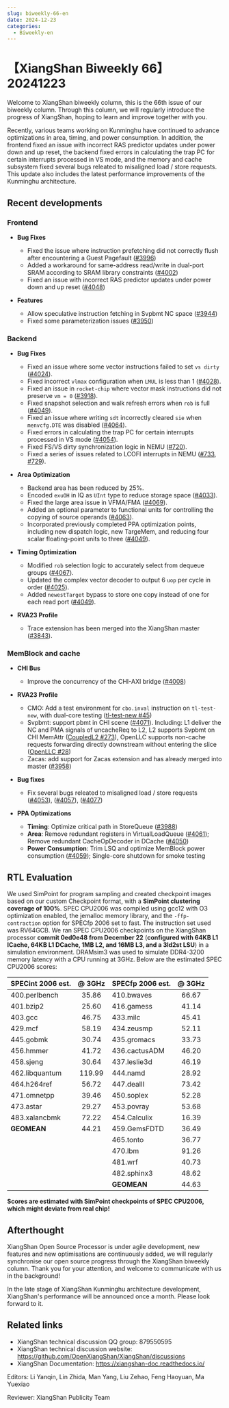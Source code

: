 ```yaml
---
slug: biweekly-66-en
date: 2024-12-23
categories:
  - Biweekly-en
---
```


# 【XiangShan Biweekly 66】20241223

Welcome to XiangShan biweekly column, this is the 66th issue of our biweekly column. Through this column, we will regularly introduce the progress of XiangShan, hoping to learn and improve together with you.

Recently, various teams working on Kunminghu have continued to advance optimizations in area, timing, and power consumption. In addition, the frontend fixed an issue with incorrect RAS predictor updates under power down and up reset, the backend fixed errors in calculating the trap PC for certain interrupts processed in VS mode, and the memory and cache subsystem fixed several bugs releated to misaligned load / store requests. This update also includes the latest performance improvements of the Kunminghu architecture.

<!-- more -->
## Recent developments

### Frontend

- **Bug Fixes**
  - Fixed the issue where instruction prefetching did not correctly flush after encountering a Guest Pagefault ([#3996](https://github.com/OpenXiangShan/XiangShan/pull/3996))
  - Added a workaround for same-address read/write in dual-port SRAM according to SRAM library constraints ([#4002](https://github.com/OpenXiangShan/XiangShan/pull/4002))
  - Fixed an issue with incorrect RAS predictor updates under power down and up reset ([#4048](https://github.com/OpenXiangShan/XiangShan/pull/4048))

- **Features**
  - Allow speculative instruction fetching in Svpbmt NC space ([#3944](https://github.com/OpenXiangShan/XiangShan/pull/3944))
  - Fixed some parameterization issues ([#3950](https://github.com/OpenXiangShan/XiangShan/pull/3950))


### Backend

- **Bug Fixes**
    - Fixed an issue where some vector instructions failed to set `vs dirty` ([#4024](https://github.com/OpenXiangShan/XiangShan/pull/4024)).
    - Fixed incorrect `vlmax` configuration when `LMUL` is less than 1 ([#4028](https://github.com/OpenXiangShan/XiangShan/pull/4028)).
    - Fixed an issue in `rocket-chip` where vector mask instructions did not preserve `vm = 0` ([#3918](https://github.com/OpenXiangShan/XiangShan/pull/3918)).
    - Fixed snapshot selection and walk refresh errors when `rob` is full ([#4049](https://github.com/OpenXiangShan/XiangShan/pull/4049)).
    - Fixed an issue where writing `sdt` incorrectly cleared `sie` when `menvcfg.DTE` was disabled ([#4064](https://github.com/OpenXiangShan/XiangShan/pull/4064)).
    - Fixed errors in calculating the trap PC for certain interrupts processed in VS mode ([#4054](https://github.com/OpenXiangShan/XiangShan/pull/4054)).
    - Fixed FS/VS dirty synchronization logic in NEMU ([#720](https://github.com/OpenXiangShan/NEMU/pull/720)).
    - Fixed a series of issues related to LCOFI interrupts in NEMU ([#733](https://github.com/OpenXiangShan/NEMU/pull/733), [#729](https://github.com/OpenXiangShan/NEMU/pull/729)).

- **Area Optimization**
    - Backend area has been reduced by 25%.
    - Encoded `exuOH` in IQ as `UInt` type to reduce storage space ([#4033](https://github.com/OpenXiangShan/XiangShan/pull/4033)).
    - Fixed the large area issue in VFMA/FMA ([#4069](https://github.com/OpenXiangShan/XiangShan/pull/4069)).
    - Added an optional parameter to functional units for controlling the copying of source operands ([#4063](https://github.com/OpenXiangShan/XiangShan/pull/4063)).
    - Incorporated previously completed PPA optimization points, including new dispatch logic, new TargeMem, and reducing four scalar floating-point units to three ([#4049](https://github.com/OpenXiangShan/XiangShan/pull/4049)).

- **Timing Optimization**
    - Modified `rob` selection logic to accurately select from dequeue groups ([#4067](https://github.com/OpenXiangShan/XiangShan/pull/4067)).
    - Updated the complex vector decoder to output 6 `uop` per cycle in order ([#4025](https://github.com/OpenXiangShan/XiangShan/pull/4025)).
    - Added `newestTarget` bypass to store one copy instead of one for each read port ([#4049](https://github.com/OpenXiangShan/XiangShan/pull/4049)).

- **RVA23 Profile**
    - Trace extension has been merged into the XiangShan master ([#3843](https://github.com/OpenXiangShan/XiangShan/pull/3843)).

### MemBlock and cache

- **CHI Bus**
  - Improve the concurrency of the CHI-AXI bridge ([#4008](https://github.com/OpenXiangShan/XiangShan/pull/4008))

- **RVA23 Profile**
  - CMO: Add a test environment for `cbo.inval` instruction on `tl-test-new`, with dual-core testing ([tl-test-new #45](https://github.com/OpenXiangShan/tl-test-new/pull/45))
  - Svpbmt: support pbmt in CHI scene ([#4071](https://github.com/OpenXiangShan/XiangShan/pull/4071)). Including: L1 deliver the NC and PMA signals of uncacheReq to L2, L2 supports Svpbmt on CHI MemAttr ([CoupledL2 #273](https://github.com/OpenXiangShan/CoupledL2/pull/273)), OpenLLC supports non-cache requests forwarding directly downstream without entering the slice ([OpenLLC #28](https://github.com/OpenXiangShan/OpenLLC/pull/28))
  - Zacas: add support for Zacas extension and has already merged into master ([#3958](https://github.com/OpenXiangShan/XiangShan/pull/3958))

- **Bug fixes**
  - Fix several bugs releated to misaligned load / store requests ([#4053](https://github.com/OpenXiangShan/XiangShan/pull/4053)), ([#4057](https://github.com/OpenXiangShan/XiangShan/pull/4057)), ([#4077](https://github.com/OpenXiangShan/XiangShan/pull/4077))

- **PPA Optimizations**
  - **Timing**: Optimize critical path in StoreQueue ([#3988](https://github.com/OpenXiangShan/XiangShan/pull/3988))
  - **Area**: Remove redundant registers in VirtualLoadQueue ([#4061](https://github.com/OpenXiangShan/XiangShan/pull/4061)); Remove redundant CacheOpDecoder in DCache ([#4050](https://github.com/OpenXiangShan/XiangShan/pull/4050))
  - **Power Consumption**: Trim LSQ and optimize MemBlock power consumption ([#4059](https://github.com/OpenXiangShan/XiangShan/pull/4059)); Single-core shutdown for smoke testing

## RTL Evaluation

We used SimPoint for program sampling and created checkpoint images based on our custom Checkpoint format, with a **SimPoint clustering coverage of 100%**. SPEC CPU2006 was compiled using gcc12 with O3 optimization enabled, the jemalloc memory library, and the `-ffp-contraction` option for SPECfp 2006 set to fast. The instruction set used was RV64GCB. We ran SPEC CPU2006 checkpoints on the XiangShan processor **commit 0ed0e48 from December 22** (**configured with 64KB L1 ICache, 64KB L1 DCache, 1MB L2, and 16MB L3, and a 3ld2st LSU**) in a simulation environment. DRAMsim3 was used to simulate DDR4-3200 memory latency with a CPU running at 3GHz. Below are the estimated SPEC CPU2006 scores:

| SPECint 2006 est. | @ 3GHz | SPECfp 2006 est.  | @ 3GHz |
| :---------------- | :----: | :---------------- | :----: |
| 400.perlbench     | 35.86  | 410.bwaves        | 66.67  |
| 401.bzip2         | 25.60  | 416.gamess        | 41.14  |
| 403.gcc           | 46.75  | 433.milc          | 45.41  |
| 429.mcf           | 58.19  | 434.zeusmp        | 52.11  |
| 445.gobmk         | 30.74  | 435.gromacs       | 33.73  |
| 456.hmmer         | 41.72  | 436.cactusADM     | 46.20  |
| 458.sjeng         | 30.64  | 437.leslie3d      | 46.19  |
| 462.libquantum    | 119.99 | 444.namd          | 28.92  |
| 464.h264ref       | 56.72  | 447.dealII        | 73.42  |
| 471.omnetpp       | 39.46  | 450.soplex        | 52.28  |
| 473.astar         | 29.27  | 453.povray        | 53.68  |
| 483.xalancbmk     | 72.22  | 454.Calculix      | 16.39  |
| **GEOMEAN**       | 44.21  | 459.GemsFDTD      | 36.49  |
|                   |        | 465.tonto         | 36.77  |
|                   |        | 470.lbm           | 91.26  |
|                   |        | 481.wrf           | 40.73  |
|                   |        | 482.sphinx3       | 48.62  |
|                   |        | **GEOMEAN**       | 44.63  |

**Scores are estimated with SimPoint checkpoints of SPEC CPU2006, which might deviate from real chip!**

## Afterthought

XiangShan Open Source Processor is under agile development, new features and new optimisations are continuously added, we will regularly synchronise our open source progress through the XiangShan biweekly column. Thank you for your attention, and welcome to communicate with us in the background!

In the late stage of XiangShan Kunminghu architecture development, XiangShan's performance will be announced once a month. Please look forward to it.

## Related links

* XiangShan technical discussion QQ group: 879550595
* XiangShan technical discussion website: https://github.com/OpenXiangShan/XiangShan/discussions
* XiangShan Documentation: https://xiangshan-doc.readthedocs.io/

Editors: Li Yanqin, Lin Zhida, Man Yang, Liu Zehao, Feng Haoyuan, Ma Yuexiao

Reviewer: XiangShan Publicity Team
